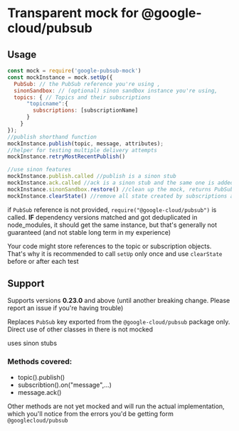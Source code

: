 # Transparent mock for @google-cloud/pubsub

## Usage

```js
const mock = require('google-pubsub-mock')
const mockInstance = mock.setUp({
  PubSub: // the PubSub reference you're using ,
  sinonSandbox: // (optional) sinon sandbox instance you're using,
  topics: { // Topics and their subscriptions
      "topicname":{
        subscriptions: [subscriptionName]
      }
    }
});
//publish shorthand function
mockInstance.publish(topic, message, attributes);
//helper for testing multiple delivery attempts
mockInstance.retryMostRecentPublish()

//use sinon features
mockInstance.publish.called //publish is a sinon stub
mockInstance.ack.called //ack is a sinon stub and the same one is added to all messages
mockInstance.sinonSandbox.restore() //clean up the mock, returns PubSub to its previous state.
mockInstance.clearState() //remove all state created by subscriptions and messages to avoid affecting another test suite while reusing one setup
```

if `PubSub` reference is not provided, `require("@google-cloud/pubsub")` is called. **IF** dependency versions matched and got deduplicated in node_modules, it should get the same instance, but that's generally not guaranteed (and not stable long term in my experience) 

Your code might store references to the topic or subscription objects. That's why it is recommended to call `setUp` only once and use `clearState` before or after each test

## Support

Supports versions **0.23.0** and above (until another breaking change. Please report an issue if you're having trouble)

Replaces `PubSub` key exported from the `@google-cloud/pubsub` package only. Direct use of other classes in there is not mocked

uses sinon stubs

### Methods covered:
- topic().publish()
- subscribtion().on("message",...)
- message.ack()

Other methods are not yet mocked and will run the actual implementation, which you'll notice from the errors you'd be getting form `@googlecloud/pubsub`
